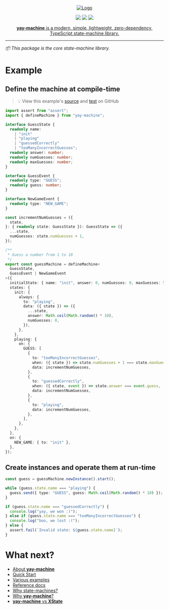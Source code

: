 <p align="center">
  <a href="https://yay-machine.js.org/"><img src="https://github.com/user-attachments/assets/dcc997ee-faa8-465a-9ddf-3682b87ebb4e" alt="Logo"></a>
</p>


<p align="center">
<a href="https://github.com/maurice/yay-machine/actions/workflows/build.yml" title="build"><img src="https://github.com/maurice/yay-machine/workflows/build/badge.svg"/></a>
<a href="https://www.npmjs.com/package/yay-machine" title="NPM"><img src="https://img.shields.io/npm/v/yay-machine"/></a>
<a href="https://coveralls.io/github/maurice/yay-machine" title="coverage"><img src="https://img.shields.io/coverallsCoverage/github/maurice/yay-machine"/></a>
</p>

<p align="center">
<a href="https://yay-machine.js.org/"><strong>yay-machine</strong> is a modern, simple, lightweight, zero-dependency, TypeScript state-machine library.</a>
</p>

---

*📦 This package is the core state-machine library.*

# Example

## Define the machine at compile-time

> 💡 View this example's <a href="https://github.com/maurice/yay-machine/blob/main/packages/example-machines/src/guessMachine.ts" target="_blank">source</a> and <a href="https://github.com/maurice/yay-machine/blob/main/packages/example-machines/src/__tests__/guessMachine.test.ts" target="_blank">test</a> on GitHub

```typescript
import assert from "assert";
import { defineMachine } from "yay-machine";

interface GuessState {
  readonly name:
    | "init"
    | "playing"
    | "guessedCorrectly"
    | "tooManyIncorrectGuesses";
  readonly answer: number;
  readonly numGuesses: number;
  readonly maxGuesses: number;
}

interface GuessEvent {
  readonly type: "GUESS";
  readonly guess: number;
}

interface NewGameEvent {
  readonly type: "NEW_GAME";
}

const incrementNumGuesses = ({
  state,
}: { readonly state: GuessState }): GuessState => ({
  ...state,
  numGuesses: state.numGuesses + 1,
});

/**
 * Guess a number from 1 to 10
 */
export const guessMachine = defineMachine<
  GuessState,
  GuessEvent | NewGameEvent
>({
  initialState: { name: "init", answer: 0, numGuesses: 0, maxGuesses: 5 },
  states: {
    init: {
      always: {
        to: "playing",
        data: ({ state }) => ({
          ...state,
          answer: Math.ceil(Math.random() * 10),
          numGuesses: 0,
        }),
      },
    },
    playing: {
      on: {
        GUESS: [
          {
            to: "tooManyIncorrectGuesses",
            when: ({ state }) => state.numGuesses + 1 === state.maxGuesses,
            data: incrementNumGuesses,
          },
          {
            to: "guessedCorrectly",
            when: ({ state, event }) => state.answer === event.guess,
            data: incrementNumGuesses,
          },
          {
            to: "playing",
            data: incrementNumGuesses,
          },
        ],
      },
    },
  },
  on: {
    NEW_GAME: { to: "init" },
  },
});
```

## Create instances and operate them at run-time

```typescript
const guess = guessMachine.newInstance().start();

while (guess.state.name === "playing") {
  guess.send({ type: "GUESS", guess: Math.ceil(Math.random() * 10) });
}

if (guess.state.name === "guessedCorrectly") {
  console.log("yay, we won :)");
} else if (guess.state.name === "tooManyIncorrectGuesses") {
  console.log("boo, we lost :(");
} else {
  assert.fail(`Invalid state: ${guess.state.name}`);
}
```

# What next?

* [About **yay-machine**](https://yay-machine.js.org/)
* [Quick Start](https://yay-machine.js.org/quick-start.html)
* [Various examples](https://yay-machine.js.org/examples/toggle.html)
* [Reference docs](https://yay-machine.js.org/reference/state.html)
* [Why state-machines?](https://yay-machine.js.org/articles/why-state-machines.html)
* [Why **yay-machine**?](https://yay-machine.js.org/articles/why-yay-machine.html)
* [**yay-machine** vs **XState**](https://yay-machine.js.org/articles/vs-xstate.html)

